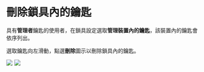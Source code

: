 # 刪除鎖具內的鑰匙

具有**管理者**鑰匙的使用者，在鎖具設定選取**管理裝置內的鑰匙**，該裝置內的鑰匙會依序列出。

選取鑰匙向左滑動，點選**刪除**圖示以刪除鎖具內的鑰匙。

![](https://userstartw.files.wordpress.com/2019/06/screenshot_2019-06-21-09-59-14-375_com.userstar.phonekey.png)  ![](https://userstartw.files.wordpress.com/2018/12/Screenshot_2018-12-25-15-54-04-911_com.userstar.phonekey.png)

